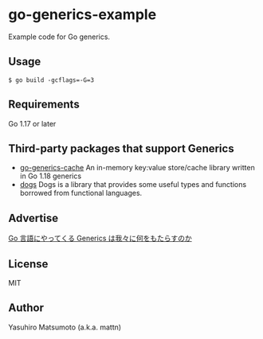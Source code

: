 # go-generics-example

Example code for Go generics.

## Usage

```
$ go build -gcflags=-G=3
```

## Requirements

Go 1.17 or later

## Third-party packages that support Generics

- [go-generics-cache](https://github.com/Code-Hex/go-generics-cache) An in-memory key:value store/cache library written in Go 1.18 generics
- [dogs](https://github.com/genkami/dogs) Dogs is a library that provides some useful types and functions borrowed from functional languages.

## Advertise

[Go 言語にやってくる Generics は我々に何をもたらすのか](https://zenn.dev/mattn/books/4c7de85ec42cb44cf285)

## License

MIT

## Author

Yasuhiro Matsumoto (a.k.a. mattn)

